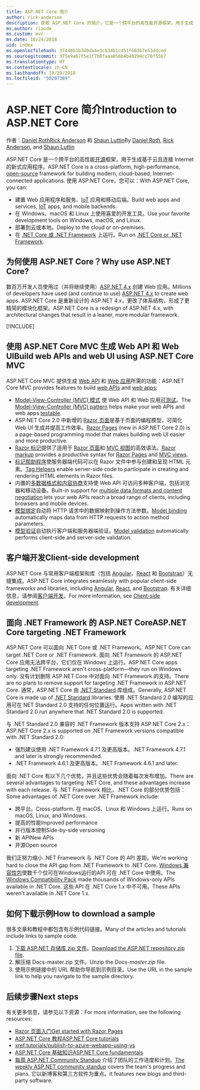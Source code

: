 ```yaml
---
title: ASP.NET Core 简介
author: rick-anderson
description: 获取 ASP.NET Core 的简介，它是一个跨平台的高性能开源框架，用于生成基于云且连接 Internet 的新式应用程序。
ms.author: riande
ms.custom: mvc
ms.date: 10/24/2018
uid: index
ms.openlocfilehash: 37448b1b3d0da4e3cb34b1cd51f663b7e53ddced
ms.sourcegitcommit: 375e9a67f5e1f7b0faaa056b4b46294cc70f55b7
ms.translationtype: HT
ms.contentlocale: zh-CN
ms.lasthandoff: 10/29/2018
ms.locfileid: "50207389"
---
```

# <a name="introduction-to-aspnet-core"></a><span data-ttu-id="da5d4-103">ASP.NET Core 简介</span><span class="sxs-lookup"><span data-stu-id="da5d4-103">Introduction to ASP.NET Core</span></span>

<span data-ttu-id="da5d4-104">作者：[Daniel Roth](https://github.com/danroth27)[Rick Anderson](https://twitter.com/RickAndMSFT) 和 [Shaun Luttin](https://twitter.com/dicshaunary)</span><span class="sxs-lookup"><span data-stu-id="da5d4-104">By [Daniel Roth](https://github.com/danroth27), [Rick Anderson](https://twitter.com/RickAndMSFT), and [Shaun Luttin](https://twitter.com/dicshaunary)</span></span>

<span data-ttu-id="da5d4-105">ASP.NET Core 是一个跨平台的高性能[开源](https://github.com/aspnet/home)框架，用于生成基于云且连接 Internet 的新式应用程序。</span><span class="sxs-lookup"><span data-stu-id="da5d4-105">ASP.NET Core is a cross-platform, high-performance, [open-source](https://github.com/aspnet/home) framework for building modern, cloud-based, Internet-connected applications.</span></span> <span data-ttu-id="da5d4-106">使用 ASP.NET Core，您可以：</span><span class="sxs-lookup"><span data-stu-id="da5d4-106">With ASP.NET Core, you can:</span></span>

* <span data-ttu-id="da5d4-107">建置 Web 应用程序和服务、[IoT](https://www.microsoft.com/internet-of-things/) 应用和移动后端。</span><span class="sxs-lookup"><span data-stu-id="da5d4-107">Build web apps and services, [IoT](https://www.microsoft.com/internet-of-things/) apps, and mobile backends.</span></span>
* <span data-ttu-id="da5d4-108">在 Windows、macOS 和 Linux 上使用喜爱的开发工具。</span><span class="sxs-lookup"><span data-stu-id="da5d4-108">Use your favorite development tools on Windows, macOS, and Linux.</span></span>
* <span data-ttu-id="da5d4-109">部署到云或本地。</span><span class="sxs-lookup"><span data-stu-id="da5d4-109">Deploy to the cloud or on-premises.</span></span>
* <span data-ttu-id="da5d4-110">在 [.NET Core 或 .NET Framework](/dotnet/articles/standard/choosing-core-framework-server) 上运行。</span><span class="sxs-lookup"><span data-stu-id="da5d4-110">Run on [.NET Core or .NET Framework](/dotnet/articles/standard/choosing-core-framework-server).</span></span>

## <a name="why-use-aspnet-core"></a><span data-ttu-id="da5d4-111">为何使用 ASP.NET Core？</span><span class="sxs-lookup"><span data-stu-id="da5d4-111">Why use ASP.NET Core?</span></span>

<span data-ttu-id="da5d4-112">数百万开发人员使用过（并将继续使用）[ASP.NET 4.x](/aspnet/overview) 创建 Web 应用。</span><span class="sxs-lookup"><span data-stu-id="da5d4-112">Millions of developers have used (and continue to use) [ASP.NET 4.x](/aspnet/overview) to create web apps.</span></span> <span data-ttu-id="da5d4-113">ASP.NET Core 是重新设计的 ASP.NET 4.x，更改了体系结构，形成了更精简的模块化框架。</span><span class="sxs-lookup"><span data-stu-id="da5d4-113">ASP.NET Core is a redesign of ASP.NET 4.x, with architectural changes that result in a leaner, more modular framework.</span></span>

[!INCLUDE[](~/includes/benefits.md)]

## <a name="build-web-apis-and-web-ui-using-aspnet-core-mvc"></a><span data-ttu-id="da5d4-114">使用 ASP.NET Core MVC 生成 Web API 和 Web UI</span><span class="sxs-lookup"><span data-stu-id="da5d4-114">Build web APIs and web UI using ASP.NET Core MVC</span></span>

<span data-ttu-id="da5d4-115">ASP.NET Core MVC 提供生成 [Web API](xref:tutorials/index#build-web-apis) 和 [Web 应用](xref:tutorials/index#build-web-apps)所需的功能：</span><span class="sxs-lookup"><span data-stu-id="da5d4-115">ASP.NET Core MVC provides features to build [web APIs](xref:tutorials/index#build-web-apis) and [web apps](xref:tutorials/index#build-web-apps):</span></span>

* <span data-ttu-id="da5d4-116">[Model-View-Controller (MVC) 模式](xref:mvc/overview) 使 Web API 和 Web 应用[可测试](xref:test/index)。</span><span class="sxs-lookup"><span data-stu-id="da5d4-116">The [Model-View-Controller (MVC) pattern](xref:mvc/overview) helps make your web APIs and web apps [testable](xref:test/index).</span></span>
* <span data-ttu-id="da5d4-117">ASP.NET Core 2.0 中新增的 [Razor 页面](xref:razor-pages/index)是基于页面的编程模型，可简化 Web UI 生成并提高工作效率。</span><span class="sxs-lookup"><span data-stu-id="da5d4-117">[Razor Pages](xref:razor-pages/index) (new in ASP.NET Core 2.0) is a page-based programming model that makes building web UI easier and more productive.</span></span>
* <span data-ttu-id="da5d4-118">[Razor 标记](xref:mvc/views/razor)提供了适用于 [Razor 页面](xref:razor-pages/index)和 [MVC 视图](xref:mvc/views/overview)的高效语法。</span><span class="sxs-lookup"><span data-stu-id="da5d4-118">[Razor markup](xref:mvc/views/razor) provides a productive syntax for [Razor Pages](xref:razor-pages/index) and [MVC views](xref:mvc/views/overview).</span></span>
* <span data-ttu-id="da5d4-119">[标记帮助程序](xref:mvc/views/tag-helpers/intro)使服务器端代码可以在 Razor 文件中参与创建和呈现 HTML 元素。</span><span class="sxs-lookup"><span data-stu-id="da5d4-119">[Tag Helpers](xref:mvc/views/tag-helpers/intro) enable server-side code to participate in creating and rendering HTML elements in Razor files.</span></span>
* <span data-ttu-id="da5d4-120">内置的[多数据格式和内容协商](xref:web-api/advanced/formatting)支持使 Web API 可访问多种客户端，包括浏览器和移动设备。</span><span class="sxs-lookup"><span data-stu-id="da5d4-120">Built-in support for [multiple data formats and content negotiation](xref:web-api/advanced/formatting) lets your web APIs reach a broad range of clients, including browsers and mobile devices.</span></span>
* <span data-ttu-id="da5d4-121">[模型绑定](xref:mvc/models/model-binding)自动将 HTTP 请求中的数据映射到操作方法参数。</span><span class="sxs-lookup"><span data-stu-id="da5d4-121">[Model binding](xref:mvc/models/model-binding) automatically maps data from HTTP requests to action method parameters.</span></span>
* <span data-ttu-id="da5d4-122">[模型验证](xref:mvc/models/validation)自动执行客户端和服务器端验证。</span><span class="sxs-lookup"><span data-stu-id="da5d4-122">[Model validation](xref:mvc/models/validation) automatically performs client-side and server-side validation.</span></span>

## <a name="client-side-development"></a><span data-ttu-id="da5d4-123">客户端开发</span><span class="sxs-lookup"><span data-stu-id="da5d4-123">Client-side development</span></span>

<span data-ttu-id="da5d4-124">ASP.NET Core 与常用客户端框架和库（包括 [Angular](xref:spa/angular)、[React](xref:spa/react) 和 [Bootstrap](https://getbootstrap.com/)）无缝集成。</span><span class="sxs-lookup"><span data-stu-id="da5d4-124">ASP.NET Core integrates seamlessly with popular client-side frameworks and libraries, including [Angular](xref:spa/angular), [React](xref:spa/react), and [Bootstrap](https://getbootstrap.com/).</span></span> <span data-ttu-id="da5d4-125">有关详细信息，请参阅[客户端开发](xref:client-side/index)。</span><span class="sxs-lookup"><span data-stu-id="da5d4-125">For more information, see [Client-side development](xref:client-side/index).</span></span>

<a name="target-framework"></a>

## <a name="aspnet-core-targeting-net-framework"></a><span data-ttu-id="da5d4-126">面向 .NET Framework 的 ASP.NET Core</span><span class="sxs-lookup"><span data-stu-id="da5d4-126">ASP.NET Core targeting .NET Framework</span></span>

<span data-ttu-id="da5d4-127">ASP.NET Core 可以面向 .NET Core 或 .NET Framework。</span><span class="sxs-lookup"><span data-stu-id="da5d4-127">ASP.NET Core can target .NET Core or .NET Framework.</span></span> <span data-ttu-id="da5d4-128">面向 .NET Framework 的 ASP.NET Core 应用无法跨平台，它们仅在 Windows 上运行。</span><span class="sxs-lookup"><span data-stu-id="da5d4-128">ASP.NET Core apps targeting .NET Framework aren't cross-platform&mdash;they run on Windows only.</span></span> <span data-ttu-id="da5d4-129">没有计划删除 ASP.NET Core 中对面向 .NET Framework 的支持。</span><span class="sxs-lookup"><span data-stu-id="da5d4-129">There are no plans to remove support for targeting .NET Framework in ASP.NET Core.</span></span> <span data-ttu-id="da5d4-130">通常，ASP.NET Core 由 [.NET Standard](/dotnet/standard/net-standard) 库组成。</span><span class="sxs-lookup"><span data-stu-id="da5d4-130">Generally, ASP.NET Core is made up of [.NET Standard](/dotnet/standard/net-standard) libraries.</span></span> <span data-ttu-id="da5d4-131">使用 .NET Standard 2.0 编写的应用可在 NET Standard 2.0 支持的任何位置运行。</span><span class="sxs-lookup"><span data-stu-id="da5d4-131">Apps written with .NET Standard 2.0 run anywhere that .NET Standard 2.0 is supported.</span></span>

<span data-ttu-id="da5d4-132">与 .NET Standard 2.0 兼容的 .NET Framework 版本支持 ASP.NET Core 2.x：</span><span class="sxs-lookup"><span data-stu-id="da5d4-132">ASP.NET Core 2.x is supported on .NET Framework versions compatible with .NET Standard 2.0:</span></span>

* <span data-ttu-id="da5d4-133">强烈建议使用 .NET Framework 4.7.1 及更高版本。</span><span class="sxs-lookup"><span data-stu-id="da5d4-133">.NET Framework 4.7.1 and later is strongly recommended.</span></span>
* <span data-ttu-id="da5d4-134">.NET Framework 4.6.1 及更高版本。</span><span class="sxs-lookup"><span data-stu-id="da5d4-134">.NET Framework 4.6.1 and later.</span></span>

<span data-ttu-id="da5d4-135">面向 .NET Core 有以下几个优势，并且这些优势会随着每次发布增加。</span><span class="sxs-lookup"><span data-stu-id="da5d4-135">There are several advantages to targeting .NET Core, and these advantages increase with each release.</span></span> <span data-ttu-id="da5d4-136">与 .NET Framework 相比，.NET Core 的部分优势包括：</span><span class="sxs-lookup"><span data-stu-id="da5d4-136">Some advantages of .NET Core over .NET Framework include:</span></span>

* <span data-ttu-id="da5d4-137">跨平台。</span><span class="sxs-lookup"><span data-stu-id="da5d4-137">Cross-platform.</span></span> <span data-ttu-id="da5d4-138">在 macOS、Linux 和 Windows 上运行。</span><span class="sxs-lookup"><span data-stu-id="da5d4-138">Runs on macOS, Linux, and Windows.</span></span>
* <span data-ttu-id="da5d4-139">提高的性能</span><span class="sxs-lookup"><span data-stu-id="da5d4-139">Improved performance</span></span>
* <span data-ttu-id="da5d4-140">并行版本控制</span><span class="sxs-lookup"><span data-stu-id="da5d4-140">Side-by-side versioning</span></span>
* <span data-ttu-id="da5d4-141">新 API</span><span class="sxs-lookup"><span data-stu-id="da5d4-141">New APIs</span></span>
* <span data-ttu-id="da5d4-142">开源</span><span class="sxs-lookup"><span data-stu-id="da5d4-142">Open source</span></span>

<span data-ttu-id="da5d4-143">我们正努力缩小 .NET Framework 与 .NET Core 的 API 差距。</span><span class="sxs-lookup"><span data-stu-id="da5d4-143">We're working hard to close the API gap from .NET Framework to .NET Core.</span></span> <span data-ttu-id="da5d4-144">[Windows 兼容性包](/dotnet/core/porting/windows-compat-pack)使数千个仅可在Windows运行的API 可在 .NET Core 中使用。</span><span class="sxs-lookup"><span data-stu-id="da5d4-144">The [Windows Compatibility Pack](/dotnet/core/porting/windows-compat-pack) made thousands of Windows-only APIs available in .NET Core.</span></span> <span data-ttu-id="da5d4-145">这些 API 在 .NET Core 1.x 中不可用。</span><span class="sxs-lookup"><span data-stu-id="da5d4-145">These APIs weren't available in .NET Core 1.x.</span></span>

## <a name="how-to-download-a-sample"></a><span data-ttu-id="da5d4-146">如何下载示例</span><span class="sxs-lookup"><span data-stu-id="da5d4-146">How to download a sample</span></span>

<span data-ttu-id="da5d4-147">很多文章和教程中都包含有示例代码链接。</span><span class="sxs-lookup"><span data-stu-id="da5d4-147">Many of the articles and tutorials include links to sample code.</span></span>

1. <span data-ttu-id="da5d4-148">[下载 ASP.NET 存储库 zip 文件](https://codeload.github.com/aspnet/Docs/zip/master)。</span><span class="sxs-lookup"><span data-stu-id="da5d4-148">[Download the ASP.NET repository zip file](https://codeload.github.com/aspnet/Docs/zip/master).</span></span>
1. <span data-ttu-id="da5d4-149">解压缩 Docs-master.zip 文件。</span><span class="sxs-lookup"><span data-stu-id="da5d4-149">Unzip the *Docs-master.zip* file.</span></span>
1. <span data-ttu-id="da5d4-150">使用示例链接中的 URL 帮助你导航到示例目录。</span><span class="sxs-lookup"><span data-stu-id="da5d4-150">Use the URL in the sample link to help you navigate to the sample directory.</span></span>

## <a name="next-steps"></a><span data-ttu-id="da5d4-151">后续步骤</span><span class="sxs-lookup"><span data-stu-id="da5d4-151">Next steps</span></span>

<span data-ttu-id="da5d4-152">有关更多信息，请参见以下资源：</span><span class="sxs-lookup"><span data-stu-id="da5d4-152">For more information, see the following resources:</span></span>

* [<span data-ttu-id="da5d4-153">Razor 页面入门</span><span class="sxs-lookup"><span data-stu-id="da5d4-153">Get started with Razor Pages</span></span>](xref:tutorials/razor-pages/razor-pages-start)
* [<span data-ttu-id="da5d4-154">ASP.NET Core 教程</span><span class="sxs-lookup"><span data-stu-id="da5d4-154">ASP.NET Core tutorials</span></span>](xref:tutorials/index)
* <xref:tutorials/publish-to-azure-webapp-using-vs>
* [<span data-ttu-id="da5d4-155">ASP.NET Core 基础知识</span><span class="sxs-lookup"><span data-stu-id="da5d4-155">ASP.NET Core fundamentals</span></span>](xref:fundamentals/index)
* <span data-ttu-id="da5d4-156">[每周 ASP.NET Community Standup](https://live.asp.net/) 介绍了团队的工作进度和计划。</span><span class="sxs-lookup"><span data-stu-id="da5d4-156">[The weekly ASP.NET community standup](https://live.asp.net/) covers the team's progress and plans.</span></span> <span data-ttu-id="da5d4-157">它以新博客和第三方软件为重点。</span><span class="sxs-lookup"><span data-stu-id="da5d4-157">It features new blogs and third-party software.</span></span>
